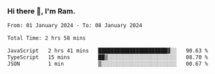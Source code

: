 ### Hi there 👋, I'm Ram.

<!--START_SECTION:waka-->

```txt
From: 01 January 2024 - To: 08 January 2024

Total Time: 2 hrs 58 mins

JavaScript   2 hrs 41 mins   ██████████████████████▓░░   90.63 %
TypeScript   15 mins         ██▒░░░░░░░░░░░░░░░░░░░░░░   08.70 %
JSON         1 min           ▒░░░░░░░░░░░░░░░░░░░░░░░░   00.67 %
```

<!--END_SECTION:waka-->
